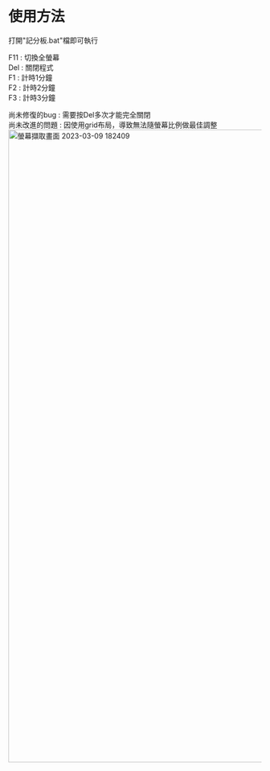 # 使用方法
打開"記分板.bat"檔即可執行

F11 : 切換全螢幕\
Del : 關閉程式\
F1 : 計時1分鐘\
F2 : 計時2分鐘\
F3 : 計時3分鐘

尚未修復的bug : 需要按Del多次才能完全關閉\
尚未改進的問題 : 因使用grid布局，導致無法隨螢幕比例做最佳調整
<img width="1258" alt="螢幕擷取畫面 2023-03-09 182409" src="https://user-images.githubusercontent.com/86592497/223996095-9409759a-c3ed-4c30-b230-3b12d11b8b0a.png">
